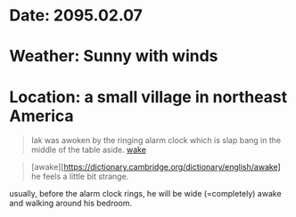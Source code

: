 # Date: 2095.02.07
# Weather: Sunny with winds
# Location: a small village in northeast America

   > Iak was awoken by the ringing alarm clock which is slap bang in the middle of the table aside. [wake](https://dictionary.cambridge.org/grammar/british-grammar/wake-wake-up-or-awaken)
   
   > [awake][https://dictionary.cambridge.org/dictionary/english/awake] he feels a little bit strange.

usually, before the alarm clock rings, he will be wide (=completely) awake and walking around his bedroom.
